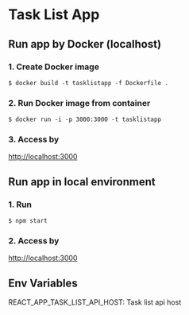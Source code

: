 # Task List App

## Run app by Docker (localhost)
### 1. Create Docker image
`$ docker build -t tasklistapp -f Dockerfile .`
### 2. Run Docker image from container
`$ docker run -i -p 3000:3000 -t tasklistapp`
### 3. Access by
[http://localhost:3000](http://localhost:3000)

## Run app in local environment
### 1. Run
`$ npm start`
### 2. Access by
[http://localhost:3000](http://localhost:3000)

## Env Variables
REACT_APP_TASK_LIST_API_HOST: Task list api host
